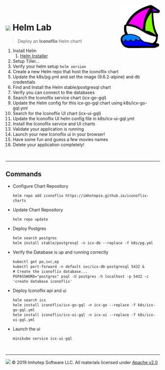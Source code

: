 <img src="../assets/k8sland.png" align="right" width="128" height="auto"/>

<br/>

# <img src="../assets/lab.png" width="32" height="auto"/> Helm Lab


> Deploy an **Iconoflix** Helm chart!

1. Install Helm
   1. [Helm Installer](https://github.com/kubernetes/helm/releases)
2. Setup Tiller...
3. Verify your helm setup `helm version`
4. Create a new Helm repo that host the iconoflix chart
5. Update the k8s/pg.yml and set the image (9.6.2-alpine) and db credentials
6. Find and Install the Helm stable/postgresql chart
7. Verify you can connect to the databases
8. Search the Iconoflix service chart (icx-go-gql)
9. Update the Helm config for this icx-go-gql chart using k8s/icx-go-gql.yml
10. Search for the Iconoflix UI chart (icx-ui-gql)
11. Update the Iconoflix UI helm config file in k8s/icx-ui-gql.yml
12. Install the Iconoflix service and UI charts
13. Validate your application is running
14. Launch your new Iconoflix ui in your browser!
15. Have some fun and guess a few movies names
16. Delete your application completely!

<br/>

---

## Commands

- Configure Chart Repository

  ```shell
  helm repo add iconoflix https://imhotepio.github.io/iconoflix-charts
  ```

- Update Chart Repository

  ```shell
  helm repo update
  ```

- Deploy Postgres

  ```shell
  helm search postgres
  helm install stable/postgresql -n icx-db --replace -f k8s/pg.yml
  ```

- Verify the Database is up and running correctly

  ```shell
  kubectl get po,svc,ep
  kubectl port-forward -n default svc/icx-db-postgresql 5432 &
  # Create the iconoflix database...
  PGPASSWORD="postgres" psql -U postgres -h localhost -p 5432 -c 'create database iconoflix'
  ```

- Deploy Iconoflix api and ui

  ```shell
  helm search icx
  helm install iconoflix/icx-go-gql -n icx-go --replace -f k8s/icx-go-gql.yml
  helm install iconoflix/icx-ui-gql -n icx-ui --replace -f k8s/icx-ui-gql.yml
  ```

- Launch the ui

  ```shell
  minikube service icx-ui-gql
  ```

<br/>

---
<img src="../assets/imhotep_logo.png" width="32" height="auto"/> © 2019 Imhotep Software LLC.
All materials licensed under [Apache v2.0](http://www.apache.org/licenses/LICENSE-2.0)